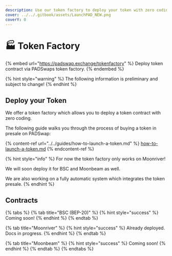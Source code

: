 ```yaml
---
description: Use our token factory to deploy your token with zero coding.
cover: ../../.gitbook/assets/LaunchPAD_NEW.png
coverY: 0
---
```


# 🏭 Token Factory

{% embed url="https://padswap.exchange/tokenfactory" %}
Deploy token contract via PADSwaps token factory.
{% endembed %}

{% hint style="warning" %}
The following information is preliminary and subject to change!
{% endhint %}

## Deploy your Token

We offer a token factory which allows you to deploy a token contract with zero coding.

The following guide walks you through the process of buying a token in presale on PADSwap:

{% content-ref url="../../guides/how-to-launch-a-token.md" %}
[how-to-launch-a-token.md](../../guides/how-to-launch-a-token.md)
{% endcontent-ref %}

{% hint style="info" %}
For now the token factory only works on Moonriver!

We will soon deploy it for BSC and Moonbeam as well.

We are also working on a fully automatic system which integrates the token presale.
{% endhint %}

## Contracts

{% tabs %}
{% tab title="BSC (BEP-20)" %}
{% hint style="success" %}
Coming soon!
{% endhint %}
{% endtab %}

{% tab title="Moonriver" %}
{% hint style="success" %}
Already deployed. Docs in progress.
{% endhint %}
{% endtab %}

{% tab title="Moonbeam" %}
{% hint style="success" %}
Coming soon!
{% endhint %}
{% endtab %}
{% endtabs %}
